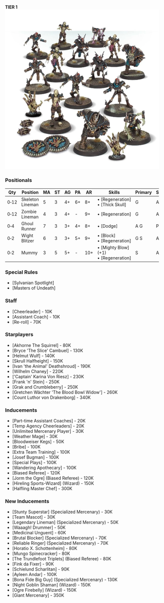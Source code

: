﻿**TIER 1**
![](../media/teams/ChampionsofDeathTeam01.jpg)

### Positionals

| Qty  | Position         | MA | ST | AG | PA  | AR  | Skills                               | Primary | Secondary | Cost |
| ---- | ---------------- | - | - | -- | -- | --- | ------------------------------------ | ------- | --------- | ---- |
| 0‑12 | Skeleton Lineman | 5 | 3 | 4+ | 6+ | 8+  | • [Regeneration] <br /> • [Thick Skull]      | G       | A S        | 40K  |
| 0‑12 | Zombie Lineman   | 4 | 3 | 4+ | -  | 9+  | • [Regeneration]                         | G       | A S        | 40K  |
| 0‑4  | Ghoul Runner     | 7 | 3 | 3+ | 4+ | 8+  | • [Dodge]                              | A G       | P S      | 75K  |
| 0‑2  | Wight Blitzer    | 6 | 3 | 3+ | 5+ | 9+  | • [Block] <br /> • [Regeneration]   | G S      | A P     | 90K  |
| 0‑2  | Mummy            | 3 | 5 | 5+ | -  | 10+ | • [Mighty Blow] (+1) <br /> • [Regeneration] | S       | A G       | 125K |

### Special Rules

* [Sylvanian Spotlight]
* [Masters of Undeath]

### Staff

* [Cheerleader] - 10K
* [Assistant Coach] - 10K
* [Re-roll] - 70K

### Starplayers

* [Akhorne The Squirrel] - 80K
* [Bryce 'The Slice' Cambuel] - 130K
* [Helmut Wulf] - 140K
* [Skrull Halfheight] - 150K
* [Ivan 'the Animal' Deathshroud] - 190K
* [Wilhelm Chaney] - 220K
* ['Captain' Karina Von Riesz] - 230K
* [Frank 'n' Stein] - 250K
* [Grak and Crumbleberry] - 250K
* [Gretchen Wächter 'The Blood Bowl Widow'] - 260K
* [Count Luthor von Drakenborg] - 340K

### Inducements

* [Part-time Assistant Coaches] - 20K
* [Temp Agency Cheerleaders] - 20K
* [Unlimited Mercenary Player] - 30K
* [Weather Mage] - 30K
* [Bloodweiser Kegs] - 50K
* [Bribe] - 100K
* [Extra Team Training] - 100K
* [Josef Bugman] - 100K
* [Special Plays] - 100K
* [Wandering Apothecary] - 100K
* [Biased Referee] - 120K
* [Jorm the Ogre] (Biased Referee) - 120K
* [Hireling Sports-Wizard] (Wizard) - 150K
* [Halfling Master Chef] - 300K

### New Inducements

* [Stunty Superstar] (Specialized Mercenary) - 30K
* [Team Mascot] - 30K
* [Legendary Lineman] (Specialized Mercenary) - 50K
* [Waaagh! Drummer] - 50K
* [Medicinal Unguent] - 60K
* [Brutal Blocker] (Specialized Mercenary) - 70K
* [Reliable Ringer] (Specialized Mercenary) - 70K
* [Horatio X. Schottenheim] - 80K
* [Mungo Spinecracker] - 80K
* [The Trundlefoot Triplets] (Biased Referee) - 80K
* [Fink da Fixer] - 90K
* [Schielund Scharlitan] - 90K
* [Ayleen Andar] - 100K
* [Bona Fide Big Guy] (Specialized Mercenary) - 130K
* [Night Goblin Shaman] (Wizard) - 150K
* [Ogre Firebelly] (Wizard) - 150K
* [Giant Mercenary] - 350K
